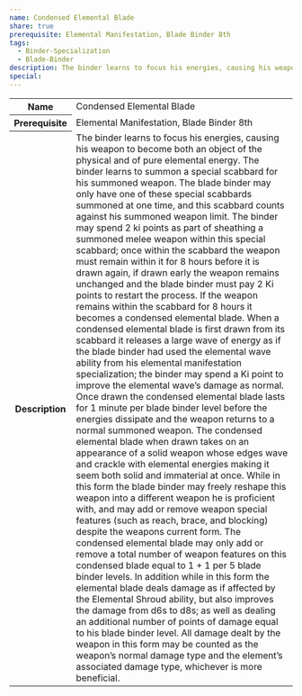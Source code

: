 ```yaml
---
name: Condensed Elemental Blade
share: true
prerequisite: Elemental Manifestation, Blade Binder 8th
tags:
  - Binder-Specialization
  - Blade-Binder
description: The binder learns to focus his energies, causing his weapon to become both an object of the physical and of pure elemental energy. The binder learns to summon a special scabbard for his summoned weapon. The blade binder may only have one of these special scabbards summoned at one time, and this scabbard counts against his summoned weapon limit.  The binder may spend 2 ki points as part of sheathing a summoned melee weapon within this special scabbard; once within the scabbard the weapon must remain within it for 8 hours before it is drawn again, if drawn early the weapon remains unchanged and the blade binder must pay 2 Ki points to restart the process. If the weapon remains within the scabbard for 8 hours it becomes a condensed elemental blade.  When a condensed elemental blade is first drawn from its scabbard it releases a large wave of energy as if the blade binder had used the elemental wave ability from his elemental manifestation specialization; the binder may spend a Ki point to improve the elemental wave’s damage as normal. Once drawn the condensed elemental blade lasts for 1 minute per blade binder level before the energies dissipate and the weapon returns to a normal summoned weapon.  The condensed elemental blade when drawn takes on an appearance of a solid weapon whose edges wave and crackle with elemental energies making it seem both solid and immaterial at once.  While in this form the blade binder may freely reshape this weapon into a different weapon he is proficient with, and may add or remove weapon special features (such as reach, brace, and blocking) despite the weapons current form. The condensed elemental blade may only add or remove a total number of weapon features on this condensed blade equal to 1 + 1 per 5 blade binder levels.  In addition while in this form the elemental blade deals damage as if affected by the Elemental Shroud ability, but also improves the damage from d6s to d8s; as well as dealing an additional number of points of damage equal to his blade binder level.  All damage dealt by the weapon in this form may be counted as the weapon’s normal damage type and the element’s associated damage type, whichever is more beneficial.
special: 
---
```


<p><span style="overflow-x: auto;"><table><tbody><tr><th>Name</th><td>Condensed Elemental Blade</td></tr><tr><th>Prerequisite</th><td>Elemental Manifestation, Blade Binder 8th</td></tr><tr><th>Description</th><td>The binder learns to focus his energies, causing his weapon to become both an object of the physical and of pure elemental energy. The binder learns to summon a special scabbard for his summoned weapon. The blade binder may only have one of these special scabbards summoned at one time, and this scabbard counts against his summoned weapon limit.  The binder may spend 2 ki points as part of sheathing a summoned melee weapon within this special scabbard; once within the scabbard the weapon must remain within it for 8 hours before it is drawn again, if drawn early the weapon remains unchanged and the blade binder must pay 2 Ki points to restart the process. If the weapon remains within the scabbard for 8 hours it becomes a condensed elemental blade.  When a condensed elemental blade is first drawn from its scabbard it releases a large wave of energy as if the blade binder had used the elemental wave ability from his elemental manifestation specialization; the binder may spend a Ki point to improve the elemental wave’s damage as normal. Once drawn the condensed elemental blade lasts for 1 minute per blade binder level before the energies dissipate and the weapon returns to a normal summoned weapon.  The condensed elemental blade when drawn takes on an appearance of a solid weapon whose edges wave and crackle with elemental energies making it seem both solid and immaterial at once.  While in this form the blade binder may freely reshape this weapon into a different weapon he is proficient with, and may add or remove weapon special features (such as reach, brace, and blocking) despite the weapons current form. The condensed elemental blade may only add or remove a total number of weapon features on this condensed blade equal to 1 + 1 per 5 blade binder levels.  In addition while in this form the elemental blade deals damage as if affected by the Elemental Shroud ability, but also improves the damage from d6s to d8s; as well as dealing an additional number of points of damage equal to his blade binder level.  All damage dealt by the weapon in this form may be counted as the weapon’s normal damage type and the element’s associated damage type, whichever is more beneficial.</td></tr></tbody></table></span></p>
